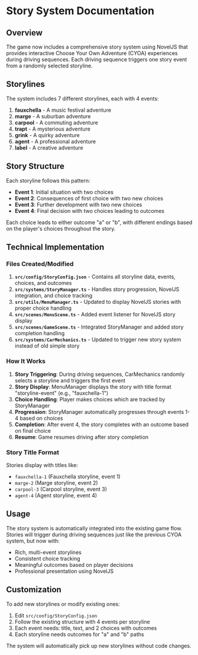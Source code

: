 # Story System Documentation

## Overview

The game now includes a comprehensive story system using NovelJS that provides interactive Choose Your Own Adventure (CYOA) experiences during driving sequences. Each driving sequence triggers one story event from a randomly selected storyline.

## Storylines

The system includes 7 different storylines, each with 4 events:

1. **fauxchella** - A music festival adventure
2. **marge** - A suburban adventure  
3. **carpool** - A commuting adventure
4. **trapt** - A mysterious adventure
5. **grink** - A quirky adventure
6. **agent** - A professional adventure
7. **label** - A creative adventure

## Story Structure

Each storyline follows this pattern:
- **Event 1**: Initial situation with two choices
- **Event 2**: Consequences of first choice with two new choices
- **Event 3**: Further development with two new choices  
- **Event 4**: Final decision with two choices leading to outcomes

Each choice leads to either outcome "a" or "b", with different endings based on the player's choices throughout the story.

## Technical Implementation

### Files Created/Modified

1. **`src/config/StoryConfig.json`** - Contains all storyline data, events, choices, and outcomes
2. **`src/systems/StoryManager.ts`** - Handles story progression, NovelJS integration, and choice tracking
3. **`src/utils/MenuManager.ts`** - Updated to display NovelJS stories with proper choice handling
4. **`src/scenes/MenuScene.ts`** - Added event listener for NovelJS story display
5. **`src/scenes/GameScene.ts`** - Integrated StoryManager and added story completion handling
6. **`src/systems/CarMechanics.ts`** - Updated to trigger new story system instead of old simple story

### How It Works

1. **Story Triggering**: During driving sequences, CarMechanics randomly selects a storyline and triggers the first event
2. **Story Display**: MenuManager displays the story with title format "storyline-event" (e.g., "fauxchella-1")
3. **Choice Handling**: Player makes choices which are tracked by StoryManager
4. **Progression**: StoryManager automatically progresses through events 1-4 based on choices
5. **Completion**: After event 4, the story completes with an outcome based on final choice
6. **Resume**: Game resumes driving after story completion

### Story Title Format

Stories display with titles like:
- `fauxchella-1` (Fauxchella storyline, event 1)
- `marge-2` (Marge storyline, event 2)
- `carpool-3` (Carpool storyline, event 3)
- `agent-4` (Agent storyline, event 4)

## Usage

The story system is automatically integrated into the existing game flow. Stories will trigger during driving sequences just like the previous CYOA system, but now with:

- Rich, multi-event storylines
- Consistent choice tracking
- Meaningful outcomes based on player decisions
- Professional presentation using NovelJS

## Customization

To add new storylines or modify existing ones:

1. Edit `src/config/StoryConfig.json`
2. Follow the existing structure with 4 events per storyline
3. Each event needs: title, text, and 2 choices with outcomes
4. Each storyline needs outcomes for "a" and "b" paths

The system will automatically pick up new storylines without code changes.
